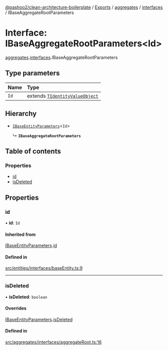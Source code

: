 [@pashoo2/clean-architecture-boilerplate](../README.md) / [Exports](../modules.md) / [aggregates](../modules/aggregates.md) / [interfaces](../modules/aggregates.interfaces.md) / IBaseAggregateRootParameters

# Interface: IBaseAggregateRootParameters<Id\>

[aggregates](../modules/aggregates.md).[interfaces](../modules/aggregates.interfaces.md).IBaseAggregateRootParameters

## Type parameters

| Name | Type |
| :------ | :------ |
| `Id` | extends [`TIdentityValueObject`](../modules/valueobject.interfaces.md#tidentityvalueobject) |

## Hierarchy

- [`IBaseEntityParameters`](entities.interfaces.ibaseentityparameters.md)<`Id`\>

  ↳ **`IBaseAggregateRootParameters`**

## Table of contents

### Properties

- [id](aggregates.interfaces.ibaseaggregaterootparameters.md#id)
- [isDeleted](aggregates.interfaces.ibaseaggregaterootparameters.md#isdeleted)

## Properties

### id

• **id**: `Id`

#### Inherited from

[IBaseEntityParameters](entities.interfaces.ibaseentityparameters.md).[id](entities.interfaces.ibaseentityparameters.md#id)

#### Defined in

[src/entities/interfaces/baseEntity.ts:9](https://github.com/pashoo2/clean-architecture-boilerplate/blob/e82048b/src/entities/interfaces/baseEntity.ts#L9)

___

### isDeleted

• **isDeleted**: `boolean`

#### Overrides

[IBaseEntityParameters](entities.interfaces.ibaseentityparameters.md).[isDeleted](entities.interfaces.ibaseentityparameters.md#isdeleted)

#### Defined in

[src/aggregates/interfaces/aggregateRoot.ts:16](https://github.com/pashoo2/clean-architecture-boilerplate/blob/e82048b/src/aggregates/interfaces/aggregateRoot.ts#L16)
